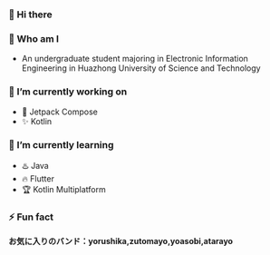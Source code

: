 ### 👋 Hi there 


### 🙌 Who am I
- An undergraduate student majoring in Electronic Information Engineering in Huazhong University of Science and Technology


### 🔭 I’m currently working on
- 🗽 Jetpack Compose
- ✨ Kotlin
  


### 🌱 I’m currently learning
- ♨️ Java
- 🔥 Flutter
- 🏆 Kotlin Multiplatform


### ⚡ Fun fact
**お気に入りのバンド：yorushika,zutomayo,yoasobi,atarayo**


<!--
**suisbuds/suisbuds** is a ✨ _special_ ✨ repository because its `README.md` (this file) appears on your GitHub profile.

Here are some ideas to get you started:

- 🔭 I’m currently working on ...
- 🌱 I’m currently learning ...
- 👯 I’m looking to collaborate on ...
- 🤔 I’m looking for help with ...
- 💬 Ask me about ...
- 📫 How to reach me: ...
- 😄 Pronouns: ...
- ⚡ Fun fact: ...
-->
